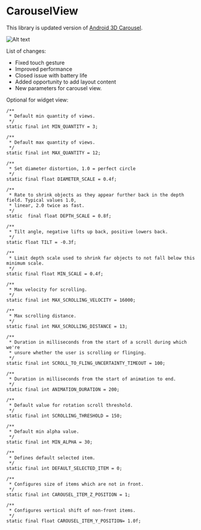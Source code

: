# CarouselView

This library is updated version of [Android 3D Carousel](http://www.codeproject.com/Articles/146145/Android-3D-Carousel).

![Alt text](https://s31.postimg.org/h5zmkihzv/ezgif_com_video_to_gif.gif)

List of changes:
- Fixed touch gesture
- Improved performance
- Closed issue with battery life
- Added opportunity to add layout content
- New parameters for carousel view.


Optional for widget view:

    /**
     * Default min quantity of views.
     */
    static final int MIN_QUANTITY = 3;

    /**
     * Default max quantity of views.
     */
    static final int MAX_QUANTITY = 12;

    /**
     * Set diameter distortion, 1.0 = perfect circle
     */
    static final float DIAMETER_SCALE = 0.4f;
    
    /**
     * Rate to shrink objects as they appear further back in the depth field. Typical values 1.0,
     * linear, 2.0 twice as fast.
     */
    static  final float DEPTH_SCALE = 0.8f;
    
    /**
     * Tilt angle, negative lifts up back, positive lowers back.
     */
    static float TILT = -0.3f;  
    
    /**
     * Limit depth scale used to shrink far objects to not fall below this minimum scale.
     */
    static final float MIN_SCALE = 0.4f;        
    
    /**
     * Max velocity for scrolling.
     */
    static final int MAX_SCROLLING_VELOCITY = 16000;

    /**
     * Max scrolling distance.
     */
    static final int MAX_SCROLLING_DISTANCE = 13;

    /**
     * Duration in milliseconds from the start of a scroll during which we're
     * unsure whether the user is scrolling or flinging.
     */
    static final int SCROLL_TO_FLING_UNCERTAINTY_TIMEOUT = 100;

    /**
     * Duration in milliseconds from the start of animation to end.
     */
    static final int ANIMATION_DURATION = 200;

    /**
     * Default value for rotation scroll threshold.
     */
    static final int SCROLLING_THRESHOLD = 150;

    /**
     * Default min alpha value.
     */
    static final int MIN_ALPHA = 30;  

    /**
     * Defines default selected item.
     */
    static final int DEFAULT_SELECTED_ITEM = 0;
    
    /**
     * Configures size of items which are not in front.
     */
    static final int CAROUSEL_ITEM_Z_POSITION = 1;
    
    /**
     * Configures vertical shift of non-front items.
     */
    static final float CAROUSEL_ITEM_Y_POSITION= 1.0f;


